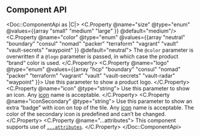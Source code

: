 ## Component API

<Doc::ComponentApi as |C|>
  <C.Property @name="size" @type="enum" @values={{array "small" "medium" "large" }} @default="medium"/>
  <C.Property @name="color" @type="enum" @values={{array "neutral" "boundary" "consul" "nomad" "packer" "terraform" "vagrant" "vault" "vault-secrets" "waypoint" }} @default="neutral">
    The `@color` parameter is overwritten if a `@logo` parameter is passed, in which case the product “brand“ color is used.
  </C.Property>
  <C.Property @name="logo" @type="enum" @values={{array "hcp" "boundary" "consul" "nomad" "packer" "terraform" "vagrant" "vault" "vault-secrets" "vault-radar" "waypoint" }}>
    Use this parameter to show a product logo.
  </C.Property>
  <C.Property @name="icon" @type="string">
    Use this parameter to show an icon. Any [icon](/icons/library) name is acceptable.
  </C.Property>
  <C.Property @name="iconSecondary" @type="string">
    Use this parameter to show an extra “badge” with icon on top of the tile. Any [icon](/icons/library) name is acceptable. The color of the secondary icon is predefined and can’t be changed.
  </C.Property>
  <C.Property @name="...attributes">
    This component supports use of [`...attributes`](https://guides.emberjs.com/release/in-depth-topics/patterns-for-components/#toc_attribute-ordering).
  </C.Property>
</Doc::ComponentApi>
